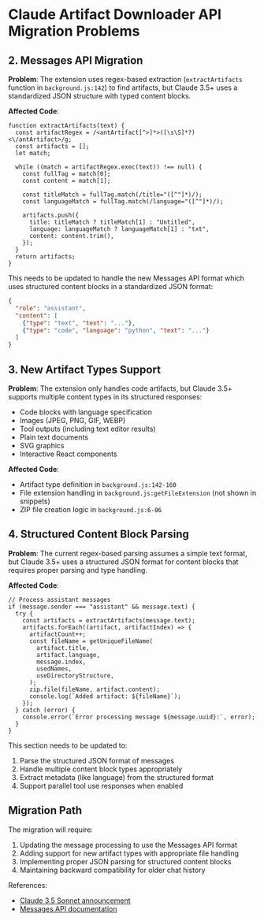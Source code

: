 # Claude Artifact Downloader API Migration Problems

## 2. Messages API Migration

**Problem**: The extension uses regex-based extraction (`extractArtifacts` function in `background.js:142`) to find artifacts, but Claude 3.5+ uses a standardized JSON structure with typed content blocks.

**Affected Code**:
```background.js:142-160
function extractArtifacts(text) {
  const artifactRegex = /<antArtifact[^>]*>([\s\S]*?)<\/antArtifact>/g;
  const artifacts = [];
  let match;

  while ((match = artifactRegex.exec(text)) !== null) {
    const fullTag = match[0];
    const content = match[1];

    const titleMatch = fullTag.match(/title="([^"]*)/);
    const languageMatch = fullTag.match(/language="([^"]*)/);

    artifacts.push({
      title: titleMatch ? titleMatch[1] : "Untitled",
      language: languageMatch ? languageMatch[1] : "txt",
      content: content.trim(),
    });
  }
  return artifacts;
}
```

This needs to be updated to handle the new Messages API format which uses structured content blocks in a standardized JSON format:
```json
{
  "role": "assistant",
  "content": [
    {"type": "text", "text": "..."},
    {"type": "code", "language": "python", "text": "..."}
  ]
}
```

## 3. New Artifact Types Support

**Problem**: The extension only handles code artifacts, but Claude 3.5+ supports multiple content types in its structured responses:
- Code blocks with language specification
- Images (JPEG, PNG, GIF, WEBP)
- Tool outputs (including text editor results)
- Plain text documents
- SVG graphics
- Interactive React components

**Affected Code**:
- Artifact type definition in `background.js:142-160`
- File extension handling in `background.js:getFileExtension` (not shown in snippets)
- ZIP file creation logic in `background.js:6-86`

## 4. Structured Content Block Parsing

**Problem**: The current regex-based parsing assumes a simple text format, but Claude 3.5+ uses a structured JSON format for content blocks that requires proper parsing and type handling.

**Affected Code**:
```background.js:71-86
// Process assistant messages
if (message.sender === "assistant" && message.text) {
  try {
    const artifacts = extractArtifacts(message.text);
    artifacts.forEach((artifact, artifactIndex) => {
      artifactCount++;
      const fileName = getUniqueFileName(
        artifact.title,
        artifact.language,
        message.index,
        usedNames,
        useDirectoryStructure,
      );
      zip.file(fileName, artifact.content);
      console.log(`Added artifact: ${fileName}`);
    });
  } catch (error) {
    console.error(`Error processing message ${message.uuid}:`, error);
  }
}
```

This section needs to be updated to:
1. Parse the structured JSON format of messages
2. Handle multiple content block types appropriately
3. Extract metadata (like language) from the structured format
4. Support parallel tool use responses when enabled

## Migration Path

The migration will require:
1. Updating the message processing to use the Messages API format
2. Adding support for new artifact types with appropriate file handling
3. Implementing proper JSON parsing for structured content blocks
4. Maintaining backward compatibility for older chat history

References:
- [Claude 3.5 Sonnet announcement](https://www.anthropic.com/news/claude-3-5-sonnet)
- [Messages API documentation](https://docs.anthropic.com/en/api/messages-count-tokens) 
